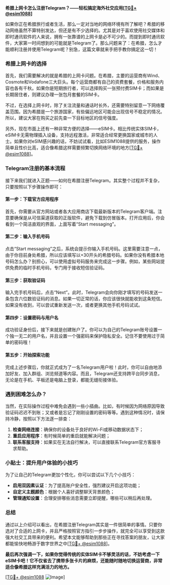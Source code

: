 **希腊上网卡怎么注册Telegram？——轻松搞定海外社交应用[[TG💪+ @esim1088](https://t.me/s/esim1088)]**

如果你正在希腊旅行或者生活，那么一定对当地的网络环境有所了解吧？希腊的移动网络虽然不算特别发达，但还是有不少选择的。尤其是对于喜欢使用社交媒体和即时通讯软件的人来说，拥有一张靠谱的上网卡是必不可少的。而提到即时通讯软件，大家第一时间想到的可能就是Telegram了。那么问题来了：在希腊，怎么才能顺利注册并使用Telegram呢？别急，这篇文章就来手把手教你搞定这一切！

### 希腊上网卡的选择

首先，我们需要解决的就是希腊的上网卡问题。在希腊，主要的运营商有Wind、Cosmote和Vodafone三大巨头。每个运营商都有自己的资费套餐，价格和服务内容也各有千秋。如果你是短期旅行者，可以选择购买一张预付费SIM卡；而如果是长期居住者，则建议办理一张包月套餐的SIM卡。

不过，在选择上网卡时，除了关注流量和通话时长外，还需要特别留意一下网络覆盖范围。因为希腊是一个旅游国家，有些偏远地区可能会出现信号不稳定的情况。所以，建议大家在购买之前先查一下目标地区的信号强度。

另外，现在市面上还有一种非常方便的选择——eSIM卡。相比传统实体SIM卡，eSIM卡无需物理插入设备，支持远程激活，非常适合经常更换国家或城市的人士。如果你对eSIM感兴趣的话，不妨试试看，比如ESIM1088提供的服务，操作简单且性价比高，适合像希腊这样需要频繁切换网络环境的地方[[TG💪+ @esim1088](https://t.me/s/esim1088)]。

### Telegram注册的基本流程

接下来我们就进入正题——如何在希腊注册Telegram。其实整个过程并不复杂，只要按照以下步骤操作即可：

#### 第一步：下载官方应用程序

首先，你需要从官方网站或者各大应用商店下载最新版本的Telegram客户端。注意要确保是从可信渠道获取的正版软件，避免下载到仿冒版本。打开应用后，你会看到一个简洁直观的界面，上面写着“Start messaging”。

#### 第二步：输入手机号码

点击“Start messaging”之后，系统会提示你输入手机号码。这里需要注意一点，由于你目前身处希腊，所以应该填写以+30开头的希腊号码。如果你没有希腊本地号码怎么办？别担心，可以使用虚拟号码服务来完成这一步骤。例如，某些网站提供免费的临时手机号码，专门用于接收短信验证码。

#### 第三步：获取验证码

输入完手机号码后，点击“Next”。此时，Telegram会向你刚才填写的号码发送一条包含六位数验证码的消息。如果一切正常的话，你应该很快就能收到这条短信。如果没有收到，可以尝试重新发送一次，或者更换其他手机号码试试。

#### 第四步：设置密码与用户名

成功验证身份后，接下来就是创建账户了。你可以为自己的Telegram账号设置一个独一无二的用户名，并且设置一个强密码来保护隐私安全。记住不要使用过于简单的密码哦！

#### 第五步：开始探索功能

完成上述步骤后，你就正式成为了一名Telegram用户啦！此时，你可以自由地添加好友、加入群组、浏览频道等内容。而且，Telegram还支持跨平台同步消息，无论是在手机、平板还是电脑上登录，都能无缝衔接体验。

### 遇到困难怎么办？

当然，在实际操作过程中难免会遇到一些小插曲。比如，有时候因为网络原因导致验证码迟迟不到账；又或者是忘记了刚刚设置的密码等等。遇到这种情况时，请保持冷静，按照以下方法逐一排查：

1. **检查网络连接**：确保你的设备处于良好的Wi-Fi或移动数据状态下；
2. **重启应用程序**：有时候简单的重启就能解决问题；
3. **联系客服支持**：如果实在无法自行解决，可以直接联系Telegram官方客服寻求帮助。

### 小贴士：提升用户体验的小技巧

为了让自己的Telegram更加个性化，你可以尝试以下几个小技巧：

- **启用双因素认证**：为了提高账户安全性，强烈建议开启这项功能；
- **自定义主题颜色**：根据个人喜好调整聊天背景颜色；
- **管理通知设置**：合理安排哪些消息需要立即提醒，哪些可以稍后再处理。

### 总结

通过以上介绍可以看出，在希腊注册Telegram其实是一件很简单的事情。只要你选对了合适的上网卡，并且严格按照官方指引一步步操作，就完全可以享受到这款强大社交工具带来的便利。希望本文能够帮助到那些正在寻找答案的朋友，让大家都能愉快地畅游于数字世界之中[[TG💪+ @esim1088](https://t.me/s/esim1088)]。

**最后再次强调一下，如果你觉得传统的实体SIM卡不够灵活的话，不妨考虑一下eSIM卡吧！它不仅省去了携带多张卡片的麻烦，还能随时随地切换运营商，非常适合像希腊这样充满活力的地方。**

[[TG💪+ @esim1088](https://t.me/s/esim1088) ![Image](https://i.postimg.cc/4NQfJmqS/Snipaste-2025-05-13-00-14-12.png)]